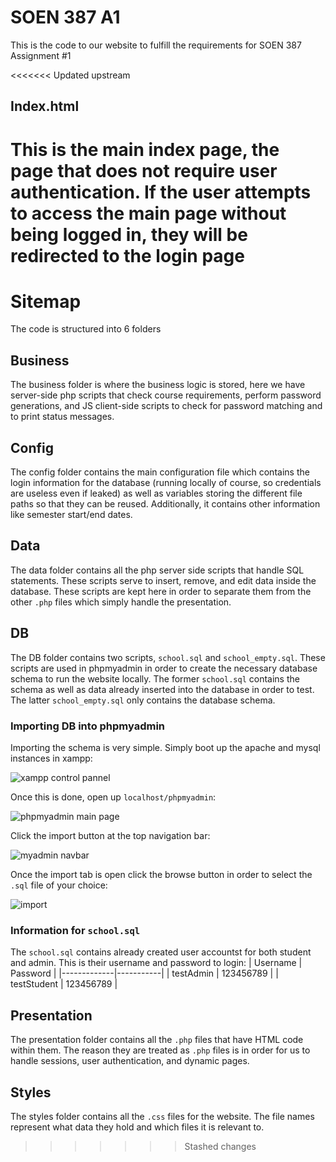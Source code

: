 # SOEN 387 A1
This is the code to our website to fulfill the requirements for SOEN 387 Assignment #1

<<<<<<< Updated upstream
## Index.html
This is the main index page, the page that does not require user authentication. If the user attempts to access the main page without being logged in, they will be redirected to the login page
=======
# Sitemap
The code is structured into 6 folders

## Business
The business folder is where the business logic is stored, here we have server-side php scripts that check course requirements, perform password generations, and JS client-side scripts to check for password matching and to print status messages.

## Config
The config folder contains the main configuration file which contains the login information for the database (running locally of course, so credentials are useless even if leaked) as well as variables storing the different file paths so that they can be reused. Additionally, it contains other information like semester start/end dates.

## Data
The data folder contains all the php server side scripts that handle SQL statements. These scripts serve to insert, remove, and edit data inside the database. These scripts are kept here in order to separate them from the other `.php` files which simply handle the presentation.

## DB
The DB folder contains two scripts, `school.sql` and `school_empty.sql`. These scripts are used in phpmyadmin in order to create the necessary database schema to run the website locally. The former `school.sql` contains the schema as well as data already inserted into the database in order to test. The latter `school_empty.sql` only contains the database schema.

### Importing DB into phpmyadmin

Importing the schema is very simple. Simply boot up the apache and mysql instances in xampp:

![xampp control pannel](https://img001.prntscr.com/file/img001/YPDWvNRmQjuhmno8bqj5Zw.png)

Once this is done, open up ``localhost/phpmyadmin``:

![phpmyadmin main page](https://img001.prntscr.com/file/img001/688Cw1AdRiyaAxxZgvRQsg.png)

Click the import button at the top navigation bar:

![myadmin navbar](https://img001.prntscr.com/file/img001/vD7UgTaYSKi61h8a7RPp-A.png)

Once the import tab is open click the browse button in order to select the `.sql` file of your choice:

![import](https://img001.prntscr.com/file/img001/GqrZemKGQ3C65kSadK2FWg.png)

### Information for `school.sql`
The `school.sql` contains already created user accountst for both student and admin. This is their username and password to login:
| Username    | Password  |
|-------------|-----------|
| testAdmin   | 123456789 |
| testStudent | 123456789 |

## Presentation
The presentation folder contains all the `.php` files that have HTML code within them. The reason they are treated as `.php` files is in order for us to handle sessions, user authentication, and dynamic pages.

## Styles
The styles folder contains all the `.css` files for the website. The file names represent what data they hold and which files it is relevant to.
>>>>>>> Stashed changes

